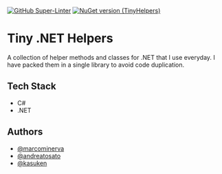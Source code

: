 
[![GitHub Super-Linter](https://github.com/marcominerva/TinyHelpers/workflows/Lint%20Code%20Base/badge.svg)](https://github.com/marketplace/actions/super-linter)
[![NuGet version (TinyHelpers)](https://img.shields.io/nuget/v/TinyHelpers.svg?style=flat-square)](https://www.nuget.org/packages/TinyHelpers)

# Tiny .NET Helpers

A collection of helper methods and classes for .NET that I use everyday. I have packed them in a single library to avoid code duplication.

## Tech Stack

- C#
- .NET
  
## Authors

- [@marcominerva](https://www.github.com/marcominerva)
- [@andreatosato](https://www.github.com/andreatosato)
- [@kasuken](https://www.github.com/kasuken)
